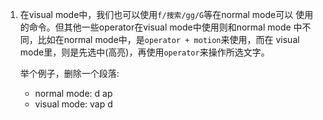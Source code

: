 1. 在visual mode中，我们也可以使用`f/搜索/gg/G`等在normal mode可以
   使用的命令。但其他一些operator在visual mode中使用则和normal mode
   中不同，比如在normal mode中，是`operator + motion`来使用，而在
   visual mode里，则是先选中(高亮)，再使用`operator`来操作所选文字。

   举个例子，删除一个段落:
   * normal mode: d ap
   * visual mode: vap d 
